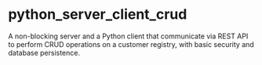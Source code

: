 # python_server_client_crud
A non-blocking server and a Python client that communicate via REST API to perform CRUD operations on a customer registry, with basic security and database persistence.

